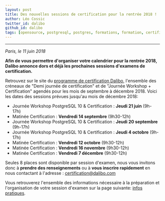 ```yaml
---
layout: post
title: Des nouvelles sessions de certification pour la rentrée 2018 !
author: Léo Cossic
twitter_id: dalibo
github_id: dalibo
tags: [opensource, postgresql, postgres, formations, formation, certification, certifications, certifié, certified, certif, advanced, essential, dates, sessions, dalibo]
---
```


---

*Paris, le 11 juin 2018*

**Afin de vous permettre d'organiser votre calendrier pour la rentrée 2018, Dalibo annonce dors et déjà les prochaines sessions d'examens de certification.**

<!--MORE-->

Retrouvez sur le site du [programme de certification Dalibo](https://certification.dalibo.com/infos/essential/), l'ensemble des créneaux de "Demi journée de certification" et de "Journée Workshop + Certification" agendés pour les mois de septembre à décembre 2018.
Voici les dates des sessions prévues jusqu'au mois de décembre 2018:

 * Journée Workshop PostgreSQL 10 & Certification : **Jeudi 21 juin** (9h-17h)
 * Matinée Certification : **Vendredi 14 septembre** (9h30-12h)
 * Journée Workshop PostgreSQL 10 & Certification : **Jeudi 20 septembre** (9h-17h)
 * Journée Workshop PostgreSQL 10 & Certification : **Jeudi 4 octobre** (9h-17h)
 * Matinée Certification : **Vendredi 12 octobre** (9h30-12h)
 * Matinée Certification : **Vendredi 16 novembre** (9h30-12h)
 * Matinée Certification : **Vendredi 7 décembre** (9h30-12h)

Seules 8 places sont disponible par session d'examen, nous vous invitons donc à **prendre des renseignements** ou à **vous inscrire rapidement** en nous contactant à l'adresse :  [certification@dalibo.com](mailto:certification@dalibo.com)

Vous retrouverez l'ensemble des informations nécessaire à la préparation et l'organisation de votre session d'examen sur la page suivante: [infos pratiques](https://certification.dalibo.com/infos/).
